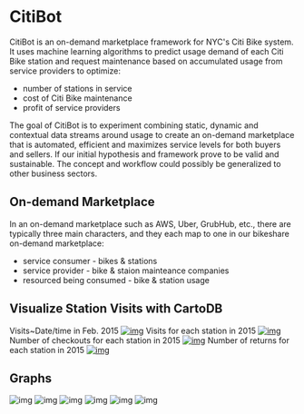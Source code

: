 CitiBot
==============
CitiBot is an on-demand marketplace framework for NYC's Citi Bike system. It uses machine learning algorithms to predict usage demand of each Citi Bike station and request maintenance based on accumulated usage from service providers to optimize:
* number of stations in service 
* cost of Citi Bike maintenance
* profit of service providers 

The goal of CitiBot is to experiment combining static, dynamic and contextual data streams around usage to create an on-demand marketplace that is automated, efficient and maximizes service levels for both buyers and sellers. If our initial hypothesis and framework prove to be valid and sustainable. The concept and workflow could possibly be generalized to other business sectors.

On-demand Marketplace
---------------------
In an on-demand marketplace such as AWS, Uber, GrubHub, etc., there are typically three main characters, and they each map to one in our bikeshare on-demand marketplace:
* service consumer - bikes & stations
* service provider - bike & staion mainteance companies
* resourced being consumed - bike & station usage

Visualize Station Visits with CartoDB
---------------------------------
Visits~Date/time in Feb. 2015
[![img](graphs/cartoFeb.png)](https://violinbeats.cartodb.com/viz/d387b8fe-eead-11e5-a8f9-0e5db1731f59/public_map)
Visits for each station in 2015
[![img](graphs/yearly.png)](https://violinbeats.cartodb.com/viz/5acb6566-fc39-11e5-a82a-0e3a376473ab/public_map)
Number of checkouts for each station in 2015
[![img](graphs/yearly-checkout.png)](https://violinbeats.cartodb.com/viz/26018868-fc3b-11e5-a090-0e98b61680bf/public_map)
Number of returns for each station in 2015
[![img](graphs/yearly-return.png)](https://violinbeats.cartodb.com/viz/8e2f17c0-fc3b-11e5-802b-0ef7f98ade21/public_map)

Graphs
-------
![img](graphs/avgDayVisits.png)
![img](graphs/monthVisits.png)
![img](graphs/tempVisits.png)
![img](graphs/avgTempVisits.png)
![img](graphs/rainVisits.png)
![img](graphs/snowVisits.png)
